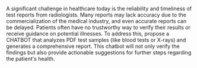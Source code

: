 A significant challenge in healthcare today is the reliability and timeliness of test reports from radiologists. Many reports may lack accuracy due to the commercialization of the medical industry, and even accurate reports can be delayed. Patients often have no trustworthy way to verify their results or receive guidance on potential illnesses. To address this, propose a CHATBOT that analyzes PDF test samples (like blood tests or X-rays) and generates a comprehensive report. This chatbot will not only verify the findings but also provide actionable suggestions for further steps regarding the patient's health.
